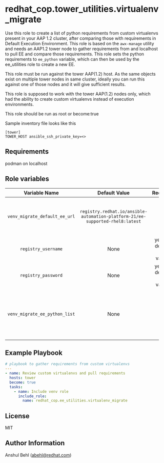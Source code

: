 redhat\_cop.tower\_utilities.virtualenv\_migrate
================================================

Use this role to create a list of python requirements from custom virtualenvs present in your AAP 1.2 cluster, after comparing those with requirements in Default Execution Environment.
This role is based on the `awx-manage` utility and needs an AAP1.2 tower node to gather requirements from and localhost to pull EE and compare those requirements.
This role sets the python requirements to `ee_python` variable, which can then be used by the ee_utilities role to create a new EE.

This role must be run against the tower AAP(1.2) host. As the same objects exist on multiple tower nodes in same cluster, ideally you can run this against one of those nodes and it will give sufficient results.

This role is supposed to work with the tower AAP(1.2) nodes only, which had the ability to create custom virtualenvs instead of execution environments.

This role should be run as root or become:true

Sample inventory file looks like this
```
[tower]
TOWER_HOST ansible_ssh_private_key=<>
```

Requirements
------------
podman on localhost

Role variables
--------------
|Variable Name|Default Value|Required|Description|Example|
|:---:|:---:|:---:|:---:|:---:|
|`venv_migrate_default_ee_url`|`registry.redhat.io/ansible-automation-platform-21/ee-supported-rhel8:latest`|no|"Registry link of the EE you want to compare requirements with"|`localhost/ee:latest`
|`registry_username`|None|yes(for default EE value)|username to sign in to the registry|`admin`|
|`registry_password`|None|yes(for default EE value)|password to sign in to the registry|`pass`|
|`venv_migrate_ee_python_list`|None|No|This is an output variable, if you want to pass the requirements for ee_building|debug:msg="{{ ee_python_list }}"

Example Playbook
----------------

```yaml
# playbook to gather requirements from custom virtualenvs
---
- name: Review custom virtualenvs and pull requirements
  hosts: tower
  become: true
  tasks:
    - name: Include venv role
      include_role:
        name: redhat_cop.ee_utilities.virtualenv_migrate
```
License
-------
MIT

Author Information
------------------
Anshul Behl (abehl@redhat.com)
